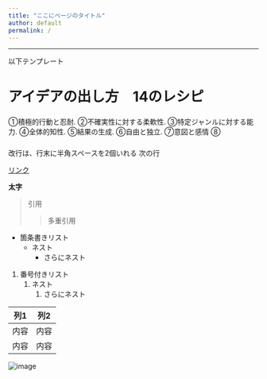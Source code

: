 ```yaml
---
title: "ここにページのタイトル"
author: default
permalink: /
---
```







---

以下テンプレート

# アイデアの出し方　14のレシピ
###
①積極的行動と忍耐. ②不確実性に対する柔軟性. ③特定ジャンルに対する能力. ④全体的知性. ⑤結果の生成. ⑥自由と独立. ⑦意図と感情  ⑧

### 
###
###
###

改行は、行末に半角スペースを2個いれる
次の行

[リンク](https://www.google.co.jp/)

**太字**

> 引用
>> 多重引用


- 箇条書きリスト
  - ネスト
    - さらにネスト


1. 番号付きリスト
   1. ネスト
      1. さらにネスト


| 列1  | 列2  |
|-----|-----|
| 内容  | 内容  |
| 内容  | 内容  |

![image](/GHPages_WebSite/assets/images/logo-150.png)
